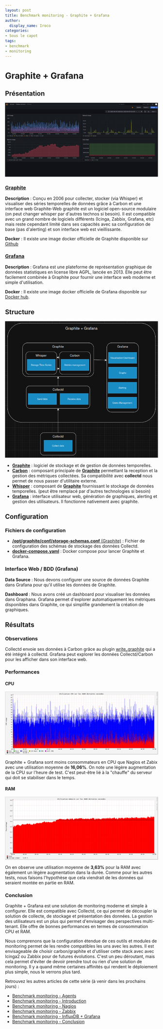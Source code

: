 ```yaml
---
layout: post
title: Benchmark monitoring - Graphite + Grafana
author:
  display_name: Iroco
categories:
- Sous le capot
tags:
- benchmark
- monitoring
---
```

# Graphite + Grafana

## Présentation

[![Exemple de dashboard de Grafana](../images/monitoring-dasboard-benchmark/Pres_graphite+grafana.png)](https://www.grafana.com/)

### [Graphite](https://graphiteapp.org/)

**Description** : Conçu en 2006 pour collecter, stocker (via Whisper) et visualiser des séries temporelles de données grâce à Carbon et une interface web Graphite-Web graphite est un logiciel open-source modulaire (on peut changer whisper par d'autres technos si besoin). Il est compatible avec un grand nombre de logiciels différents (Icinga, Zabbix, Grafana, etc) mais reste cependant limité dans ses capacités avec sa configuration de base (pas d'alerting) et son interface web est vieillissante.

**Docker** : Il existe une image docker officielle de Graphite disponible sur [Github](https://github.com/graphite-project/docker-graphite-statsd)

### [Grafana](https://grafana.com/)

**Description** : Grafana est une plateforme de représentation graphique de données statistiques en license libre AGPL, lancée en 2013. Elle peut être facilement combinée à Graphite pour fournir une interface web moderne et simple d'utilisation.

**Docker** : Il existe une image docker officielle de Grafana disponible sur [Docker hub](https://hub.docker.com/r/grafana/grafana-oss).

## Structure

[![Schéma descriptif du fonctionnement de Graphite + Grafana](../images/monitoring-dasboard-benchmark/Schema_graphite+grafana.png)](https://graphiteapp.org/)
- [**Graphite**](https://graphiteapp.org/) : logiciel de stockage et de gestion de données temporelles.
- [**Carbon**](https://graphite.readthedocs.io/en/latest/carbon-daemons.html) : composant principale de [**Graphite**](https://graphiteapp.org/) permettant la reception et la gestion des métriques collectées. Sa compatibilité avec **collectd** nous permet de nous passer d'utilitaire externe.
- [**Whisper**](https://graphite.readthedocs.io/en/latest/whisper.html) : composant de [**Graphite**](https://graphiteapp.org/) fournissant le stockage de données temporelles. (peut être remplacé par d'autres technologies si besoin)
- [**Grafana**](https://grafana.com/) : interface utilisateur web, génération de graphiques, alerting et gestion des utilisateurs. Il fonctionne nativement avec graphite.

## Configuration

### Fichiers de configuration

- [**/opt/graphite/conf/storage-schemas.conf** (Graphite)](https://github.com/iroco-co/bench-monitoring-dashboard/blob/main/docker_grafana_graphite/graphite/conf/storage-schemas.conf) : Fichier de configuration des schémas de stockage des données Collectd.
- [**docker-compose.yaml**](https://github.com/iroco-co/bench-monitoring-dashboard/blob/main/docker_grafana_graphite/docker-compose.yaml) : Docker compose pour lancer Graphite et Grafana.

### Interface Web / BDD (Grafana)

**Data Source** : Nous devons configurer une source de données Graphite dans Grafana pour qu'il utilise les données de Graphite.

**Dashboard** : Nous avons créé un dashboard pour visualiser les données dans Graphana. Grafana permet d'explorer automatiquement les métriques disponibles dans Graphite, ce qui simplifie grandement la création de graphiques.

## Résultats

### Observations

Collectd envoie ses données à Carbon grâce au plugin [write_graphite](https://github.com/jssjr/collectd-write_graphite) qui a été intégré à collectd. Grafana peut explorer les données Collectd/Carbon pour les afficher dans son interface web.

### Performances

#### CPU

[![Graphique d'utilisation CPU de Graphite + Grafana sur les 3600 dernières secondes.](../images/monitoring-dasboard-benchmark/graphite+grafana_cpu_usage.png)](../images/monitoring-dasboard-benchmark/graphite+grafana_cpu_usage.png)

Graphite + Grafana sont moins consommateurs en CPU que Nagios et Zabix avec une utilisation moyenne de **16,06%**. On note une légère augmentation de la CPU sur l'heure de test. C'est peut-être lié à la "chauffe" du serveur qui doit se stabiliser dans le temps.

#### RAM

[![Graphique d'utilisation mémoire de Graphite + Grafana sur les 3600 dernières secondes.](../images/monitoring-dasboard-benchmark/graphite+grafana_memory_usage.png)](../images/monitoring-dasboard-benchmark/graphite+grafana_memory_usage.png)

On en observe une utilisation moyenne de **3,63%** pour la RAM avec également un légère augmentation dans la durée. Comme pour les autres tests, nous faisons l'hypothèse que cela viendrait de les données qui seraient montée en partie en RAM.

### Conclusion

Graphite + Grafana est une solution de monitoring moderne et simple à configurer. Elle est compatible avec Collectd, ce qui permet de découpler la solution de collecte, de stockage et présentation des données. La gestion des utilisateurs est un plus qui permet d'envisager des perspectives multi-tenant. Elle offre de bonnes performances en termes de consommation CPU et RAM.

Nous comprenons que la configuration étendue de ces outils et modules de monitoring permet de les rendre compatibles les uns avec les autres. Il est envisageable de choisir carbon/graphite et d'utiliser cette stack avec avec Icinga2 ou Zabbix pour de futures évolutions. C'est un peu déroutant, mais cela permet d'éviter de devoir prendre tout ou rien d'une solution de monitoring. Il y a quand même certaines affinités qui rendent le déploiement plus simple, nous le verrons plus tard.

Retrouvez les autres articles de cette série (à venir dans les prochains jours) :

- [Benchmark monitoring - Agents](/monitoring-agents/)
- [Benchmark monitoring - Introduction](/monitoring-introduction/)
- [Benchmark monitoring - Nagios](/monitoring-nagios/)
- [Benchmark monitoring - Zabbix](/monitoring-zabbix/)
- [Benchmark monitoring - InfluxDB + Grafana](/monitoring-influxdb)
- [Benchmark monitoring - Conclusion](/monitoring-conclusion/)
